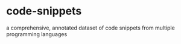 # code-snippets
a comprehensive, annotated dataset of code snippets from multiple programming languages
